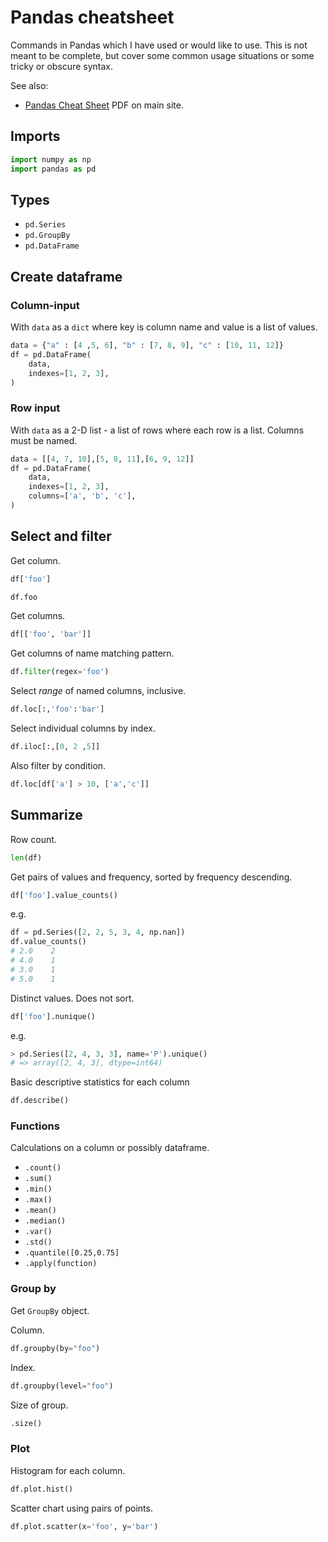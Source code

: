 # Pandas cheatsheet

Commands in Pandas which I have used or would like to use. This is not meant to be complete, but cover some common usage situations or some tricky or obscure syntax.

See also:

- [Pandas Cheat Sheet](https://pandas.pydata.org/Pandas_Cheat_Sheet.pdf) PDF on main site.


## Imports

```python
import numpy as np
import pandas as pd
```

## Types

- `pd.Series`
- `pd.GroupBy`
-  `pd.DataFrame`

## Create dataframe

### Column-input

With `data` as a `dict` where key is column name and value is a list of values. 

```python
data = {"a" : [4 ,5, 6], "b" : [7, 8, 9], "c" : [10, 11, 12]}
df = pd.DataFrame(
    data,
    indexes=[1, 2, 3],
)
```

### Row input

With `data` as a 2-D list - a list of rows where each row is a list. Columns must be named.

```python
data = [[4, 7, 10],[5, 8, 11],[6, 9, 12]]
df = pd.DataFrame(
    data, 
    indexes=[1, 2, 3],
    columns=['a', 'b', 'c'],
)
```

## Select and filter

Get column.

```python
df['foo']

df.foo
```

Get columns.

```python
df[['foo', 'bar']]
```

Get columns of name matching pattern.

```python
df.filter(regex='foo')
```


Select _range_ of named columns, inclusive.

```python
df.loc[:,'foo':'bar']
```

Select individual columns by index.

```python
df.iloc[:,[0, 2 ,5]]
```

Also filter by condition.

```python
df.loc[df['a'] > 10, ['a','c']]
```

## Summarize

Row count.

```python
len(df)
```

Get pairs of values and frequency, sorted by frequency descending.

```python
df['foo'].value_counts()
```
e.g.
```python
df = pd.Series([2, 2, 5, 3, 4, np.nan])
df.value_counts()
# 2.0    2
# 4.0    1
# 3.0    1
# 5.0    1
```

Distinct values. Does not sort.

```python
df['foo'].nunique()
```
e.g.

```python
> pd.Series([2, 4, 3, 3], name='P').unique()
# => array([2, 4, 3], dtype=int64)
```

Basic descriptive statistics for each column

```python
df.describe()
```

### Functions

Calculations on a column or possibly dataframe.

- `.count()`
- `.sum()`
- `.min()`
- `.max()`
- `.mean()`
- `.median()`
- `.var()`
- `.std()`
- `.quantile([0.25,0.75]`
- `.apply(function)`


### Group by

Get `GroupBy` object.

Column.

```python
df.groupby(by="foo")
```

Index.
```python
df.groupby(level="foo")
```

Size of group.

```python
.size()
```

### Plot

Histogram for each column.

```python
df.plot.hist()
```

Scatter chart using pairs of points.

```python
df.plot.scatter(x='foo', y='bar')
```
<!--stackedit_data:
eyJoaXN0b3J5IjpbLTE4MzY5NDc4NSwtNDE3MzI5MzA4XX0=
-->